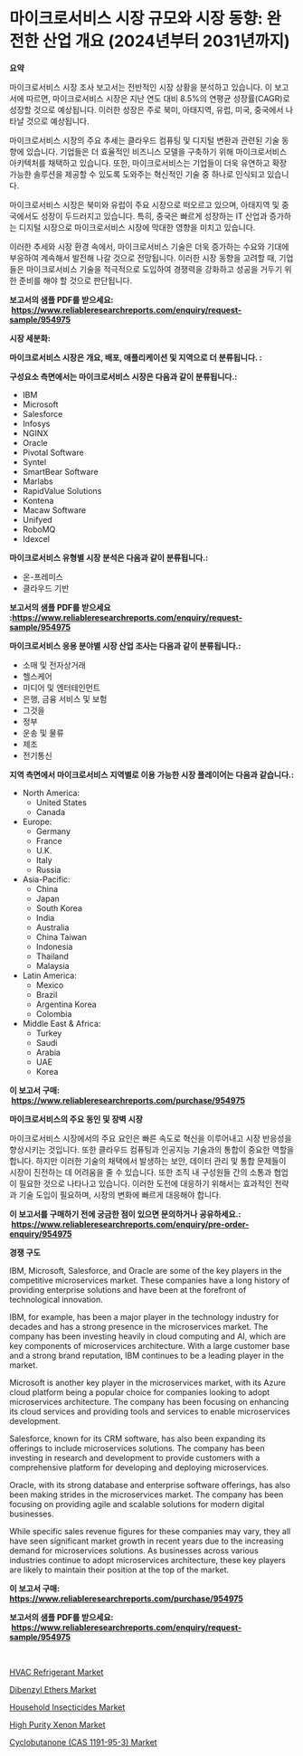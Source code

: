 <p><h1>마이크로서비스 시장 규모와 시장 동향: 완전한 산업 개요 (2024년부터 2031년까지)</h1></p><p><strong>요약</strong></p>
<p><p>마이크로서비스 시장 조사 보고서는 전반적인 시장 상황을 분석하고 있습니다. 이 보고서에 따르면, 마이크로서비스 시장은 지난 연도 대비 8.5%의 연평균 성장률(CAGR)로 성장할 것으로 예상됩니다. 이러한 성장은 주로 북미, 아태지역, 유럽, 미국, 중국에서 나타날 것으로 예상됩니다.</p><p>마이크로서비스 시장의 주요 추세는 클라우드 컴퓨팅 및 디지털 변환과 관련된 기술 동향에 있습니다. 기업들은 더 효율적인 비즈니스 모델을 구축하기 위해 마이크로서비스 아키텍처를 채택하고 있습니다. 또한, 마이크로서비스는 기업들이 더욱 유연하고 확장 가능한 솔루션을 제공할 수 있도록 도와주는 혁신적인 기술 중 하나로 인식되고 있습니다.</p><p>마이크로서비스 시장은 북미와 유럽이 주요 시장으로 떠오르고 있으며, 아태지역 및 중국에서도 성장이 두드러지고 있습니다. 특히, 중국은 빠르게 성장하는 IT 산업과 증가하는 디지털 시장으로 마이크로서비스 시장에 막대한 영향을 미치고 있습니다.</p><p>이러한 추세와 시장 환경 속에서, 마이크로서비스 기술은 더욱 증가하는 수요와 기대에 부응하여 계속해서 발전해 나갈 것으로 전망됩니다. 이러한 시장 동향을 고려할 때, 기업들은 마이크로서비스 기술을 적극적으로 도입하여 경쟁력을 강화하고 성공을 거두기 위한 준비를 해야 할 것으로 판단됩니다.</p></p>
<p><strong>보고서의 샘플 PDF를 받으세요: &nbsp;<a href="https://www.reliableresearchreports.com/enquiry/request-sample/954975">https://www.reliableresearchreports.com/enquiry/request-sample/954975</a></strong></p>
<p><strong>시장 세분화:</strong></p>
<p><strong> 마이크로서비스 시장은 개요, 배포, 애플리케이션 및 지역으로 더 분류됩니다. :</strong></p>
<p><strong>구성요소 측면에서는 마이크로서비스 시장은 다음과 같이 분류됩니다.:</strong></p>
<p><ul><li>IBM</li><li>Microsoft</li><li>Salesforce</li><li>Infosys</li><li>NGINX</li><li>Oracle</li><li>Pivotal Software</li><li>Syntel</li><li>SmartBear Software</li><li>Marlabs</li><li>RapidValue Solutions</li><li>Kontena</li><li>Macaw Software</li><li>Unifyed</li><li>RoboMQ</li><li>Idexcel</li></ul></p>
<p><strong> 마이크로서비스 유형별 시장 분석은 다음과 같이 분류됩니다.:</strong></p>
<p><ul><li>온-프레미스</li><li>클라우드 기반</li></ul></p>
<p><strong>보고서의 샘플 PDF를 받으세요 :<a href="https://www.reliableresearchreports.com/enquiry/request-sample/954975">https://www.reliableresearchreports.com/enquiry/request-sample/954975</a></strong></p>
<p><strong> 마이크로서비스 응용 분야별 시장 산업 조사는 다음과 같이 분류됩니다.:</strong></p>
<p><ul><li>소매 및 전자상거래</li><li>헬스케어</li><li>미디어 및 엔터테인먼트</li><li>은행, 금융 서비스 및 보험</li><li>그것을</li><li>정부</li><li>운송 및 물류</li><li>제조</li><li>전기통신</li></ul></p>
<p><strong>지역 측면에서 마이크로서비스 지역별로 이용 가능한 시장 플레이어는 다음과 같습니다.:</strong></p>
<p><ul>
    <li>
        North America:
        <ul>
            <li>United States</li>
            <li>Canada</li>
        </ul>
    </li>
    <li>
        Europe:
        <ul>
            <li>Germany</li>
            <li>France</li>
            <li>U.K.</li>
            <li>Italy</li>
            <li>Russia</li>
        </ul>
    </li>
    <li>
        Asia-Pacific:
        <ul>
            <li>China</li>
            <li>Japan</li>
            <li>South Korea</li>
            <li>India</li>
            <li>Australia</li>
            <li>China Taiwan</li>
            <li>Indonesia</li>
            <li>Thailand</li>
            <li>Malaysia</li>
        </ul>
    </li>
    <li>
        Latin America:
        <ul>
            <li>Mexico</li>
            <li>Brazil</li>
            <li>Argentina Korea</li>
            <li>Colombia</li>
        </ul>
    </li>
    <li>
        Middle East & Africa:
        <ul>
            <li>Turkey</li>
            <li>Saudi</li>
            <li>Arabia</li>
            <li>UAE</li>
            <li>Korea</li>
        </ul>
    </li>
    </ul></p>
<p><strong>이 보고서 구매: &nbsp;<a href="https://www.reliableresearchreports.com/purchase/954975">https://www.reliableresearchreports.com/purchase/954975</a></strong></p>
<p><strong>마이크로서비스의 주요 동인 및 장벽 시장</strong></p>
<p><p>마이크로서비스 시장에서의 주요 요인은 빠른 속도로 혁신을 이루어내고 시장 반응성을 향상시키는 것입니다. 또한 클라우드 컴퓨팅과 인공지능 기술과의 통합이 중요한 역할을 합니다. 하지만 이러한 기술의 채택에서 발생하는 보안, 데이터 관리 및 통합 문제들이 시장이 진전하는 데 어려움을 줄 수 있습니다. 또한 조직 내 구성원들 간의 소통과 협업이 필요한 것으로 나타나고 있습니다. 이러한 도전에 대응하기 위해서는 효과적인 전략과 기술 도입이 필요하며, 시장의 변화에 빠르게 대응해야 합니다.</p></p>
<p><strong>이 보고서를 구매하기 전에 궁금한 점이 있으면 문의하거나 공유하세요.: &nbsp;<a href="https://www.reliableresearchreports.com/enquiry/pre-order-enquiry/954975">https://www.reliableresearchreports.com/enquiry/pre-order-enquiry/954975</a></strong></p>
<p><strong>경쟁 구도</strong></p>
<p><p>IBM, Microsoft, Salesforce, and Oracle are some of the key players in the competitive microservices market. These companies have a long history of providing enterprise solutions and have been at the forefront of technological innovation. </p><p>IBM, for example, has been a major player in the technology industry for decades and has a strong presence in the microservices market. The company has been investing heavily in cloud computing and AI, which are key components of microservices architecture. With a large customer base and a strong brand reputation, IBM continues to be a leading player in the market.</p><p>Microsoft is another key player in the microservices market, with its Azure cloud platform being a popular choice for companies looking to adopt microservices architecture. The company has been focusing on enhancing its cloud services and providing tools and services to enable microservices development.</p><p>Salesforce, known for its CRM software, has also been expanding its offerings to include microservices solutions. The company has been investing in research and development to provide customers with a comprehensive platform for developing and deploying microservices.</p><p>Oracle, with its strong database and enterprise software offerings, has also been making strides in the microservices market. The company has been focusing on providing agile and scalable solutions for modern digital businesses.</p><p>While specific sales revenue figures for these companies may vary, they all have seen significant market growth in recent years due to the increasing demand for microservices solutions. As businesses across various industries continue to adopt microservices architecture, these key players are likely to maintain their position at the top of the market.</p></p>
<p><strong>이 보고서 구매: &nbsp; <a href="https://www.reliableresearchreports.com/purchase/954975">https://www.reliableresearchreports.com/purchase/954975</a></strong></p>
<p><strong>보고서의 샘플 PDF를 받으세요: &nbsp;<a href="https://www.reliableresearchreports.com/enquiry/request-sample/954975">https://www.reliableresearchreports.com/enquiry/request-sample/954975</a></strong><strong></strong></p>
<p>&nbsp;</p>
<p><p><a href="https://view.publitas.com/reportprime-1/hvac-refrigerant-market-analysis-examines-its-scope-on-growth-opportunities-and-forecasted-trends-spanning-from-2024-to-2031/">HVAC Refrigerant Market</a></p><p><a href="https://github.com/NorbertYates/Market-Research-Report-List-3/blob/main/dibenzyl-ethers-market.md">Dibenzyl Ethers Market</a></p><p><a href="https://view.publitas.com/reportprime-1/household-insecticides-market-size-and-growth-market-segmentation-regional-and-country-breakdowns-and-market-trends-for-period-from-2024-2031/">Household Insecticides Market</a></p><p><a href="https://github.com/prosalinda88/Market-Research-Report-List-3/blob/main/high-purity-xenon-market.md">High Purity Xenon Market</a></p><p><a href="https://changeable-paste-463.notion.site/Cyclobutanone-CAS-1191-95-3-Market-Centers-on-Aspects-such-as-Market-Growth-Market-Share-Market--a17cddc053ee4b59a045ac821389a314">Cyclobutanone (CAS 1191-95-3) Market</a></p></p>